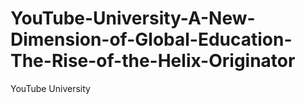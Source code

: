 # YouTube-University-A-New-Dimension-of-Global-Education-The-Rise-of-the-Helix-Originator
YouTube University

